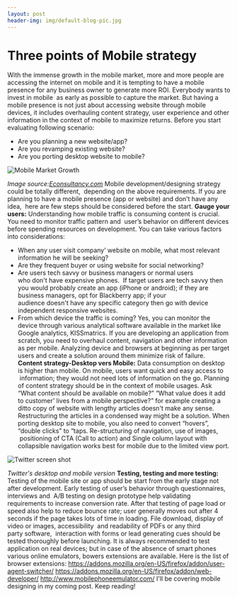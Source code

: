 ```yaml
---
layout: post
header-img: img/default-blog-pic.jpg
---
```


# Three points of Mobile strategy 

With the immense growth in the mobile market, more and more people are accessing the internet on mobile and it is tempting to have a mobile presence for any business owner to generate more ROI. Everybody wants to invest in mobile  as early as possible to capture the market. But having a mobile presence is not just about accessing website through mobile devices, it includes overhauling content strategy, user experience and other information in the context of mobile to maximize returns. Before you start evaluating following scenario:  


  * Are you planning a new website/app?
  * Are you revamping existing website?
  * Are you porting desktop website to mobile?

![Mobile Market Growth](/wp-content/uploads/2012/10/mobile-info.png)

_Image source:[Econsultancy.com](http://econsultancy.com/uk/blog/9527-the-growth-of-mobile-commerce-infographic)_ Mobile development/designing strategy could be totally different,  depending on the above requirements. If you are planning to have a mobile presence (app or website) and don’t have any idea,  here are few steps should be considered before the start. **Gauge your users:** Understanding how mobile traffic is consuming content is crucial. You need to monitor traffic pattern and  user’s behavior on different devices before spending resources on development. You can take various factors into considerations: 

  * When any user visit company’ website on mobile, what most relevant information he will be seeking?
  * Are they frequent buyer or using website for social networking?
  * Are users tech savvy or business managers or normal users who don't have expensive phones.  If target users are tech savvy then you would probably create an app (iPhone or android); if they are business managers, opt for Blackberry app; if your audience doesn't have any specific category then go with device independent responsive websites.
  * From which device the traffic is coming? Yes, you can monitor the device through various analytical software available in the market like Google analytics, KISSmatrics. If you are developing an application from scratch, you need to overhaul content, navigation and other information as per mobile. Analyzing device and browsers at beginning as per target users and create a solution around them minimize risk of failure.
**Content strategy-Desktop vers Mobile:** Data consumption on desktop is higher than mobile. On mobile, users want quick and easy access to  information; they would not need lots of information on the go. Planning of content strategy should be in the context of mobile usages. Ask “What content should be available on mobile?” “What value does it add to customer’ lives from a mobile perspective?” for example creating a ditto copy of website with lengthy articles doesn't make any sense. Restructuring the articles in a condensed way might be a solution. When porting desktop site to mobile, you also need to convert “hovers”, “double clicks” to “taps. Re-structuring of navigation, use of images,  positioning of CTA (Call to action) and Single column layout with collapsible navigation works best for mobile due to the limited view port. 

![Twitter screen shot](/wp-content/uploads/2012/10/twitter-large-frontpage-500.jpg)

_Twitter's desktop and mobile version_ **Testing, testing and more testing:** Testing of the mobile site or app should be start from the early stage not after development. Early testing of user’s behavior through questionnaires, interviews and  A/B testing on design prototype help validating requirements to increase conversion rate. After that testing of page load or speed also help to reduce bounce rate; user generally moves out after 4 seconds if the page takes lots of time in loading. File download, display of video or images, accessibility  and readability of PDFs or any third party software,  interaction with forms or lead generating cues should be tested thoroughly before launching. It is always recommended to test application on real devices; but in case of the absence of smart phones various online emulators, bowers extensions are available. Here is the list of browser extensions: <https://addons.mozilla.org/en-US/firefox/addon/user-agent-switcher/> <https://addons.mozilla.org/en-US/firefox/addon/web-developer/> <http://www.mobilephoneemulator.com/> I'll be covering mobile designing in my coming post. Keep reading!